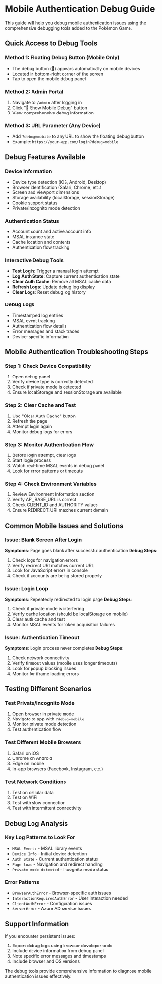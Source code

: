 # Mobile Authentication Debug Guide

This guide will help you debug mobile authentication issues using the comprehensive debugging tools added to the Pokémon Game.

## Quick Access to Debug Tools

### Method 1: Floating Debug Button (Mobile Only)
- The debug button (🔧) appears automatically on mobile devices
- Located in bottom-right corner of the screen
- Tap to open the mobile debug panel

### Method 2: Admin Portal
1. Navigate to `/admin` after logging in
2. Click "📱 Show Mobile Debug" button
3. View comprehensive debug information

### Method 3: URL Parameter (Any Device)
- Add `?debug=mobile` to any URL to show the floating debug button
- Example: `https://your-app.com/login?debug=mobile`

## Debug Features Available

### Device Information
- Device type detection (iOS, Android, Desktop)
- Browser identification (Safari, Chrome, etc.)
- Screen and viewport dimensions
- Storage availability (localStorage, sessionStorage)
- Cookie support status
- Private/Incognito mode detection

### Authentication Status
- Account count and active account info
- MSAL instance state
- Cache location and contents
- Authentication flow tracking

### Interactive Debug Tools
- **Test Login**: Trigger a manual login attempt
- **Log Auth State**: Capture current authentication state
- **Clear Auth Cache**: Remove all MSAL cache data
- **Refresh Logs**: Update debug log display
- **Clear Logs**: Reset debug log history

### Debug Logs
- Timestamped log entries
- MSAL event tracking
- Authentication flow details
- Error messages and stack traces
- Device-specific information

## Mobile Authentication Troubleshooting Steps

### Step 1: Check Device Compatibility
1. Open debug panel
2. Verify device type is correctly detected
3. Check if private mode is detected
4. Ensure localStorage and sessionStorage are available

### Step 2: Clear Cache and Test
1. Use "Clear Auth Cache" button
2. Refresh the page
3. Attempt login again
4. Monitor debug logs for errors

### Step 3: Monitor Authentication Flow
1. Before login attempt, clear logs
2. Start login process
3. Watch real-time MSAL events in debug panel
4. Look for error patterns or timeouts

### Step 4: Check Environment Variables
1. Review Environment Information section
2. Verify API_BASE_URL is correct
3. Check CLIENT_ID and AUTHORITY values
4. Ensure REDIRECT_URI matches current domain

## Common Mobile Issues and Solutions

### Issue: Blank Screen After Login
**Symptoms**: Page goes blank after successful authentication
**Debug Steps**:
1. Check logs for navigation errors
2. Verify redirect URI matches current URL
3. Look for JavaScript errors in console
4. Check if accounts are being stored properly

### Issue: Login Loop
**Symptoms**: Repeatedly redirected to login page
**Debug Steps**:
1. Check if private mode is interfering
2. Verify cache location (should be localStorage on mobile)
3. Clear auth cache and test
4. Monitor MSAL events for token acquisition failures

### Issue: Authentication Timeout
**Symptoms**: Login process never completes
**Debug Steps**:
1. Check network connectivity
2. Verify timeout values (mobile uses longer timeouts)
3. Look for popup blocking issues
4. Monitor for iframe loading errors

## Testing Different Scenarios

### Test Private/Incognito Mode
1. Open browser in private mode
2. Navigate to app with `?debug=mobile`
3. Monitor private mode detection
4. Test authentication flow

### Test Different Mobile Browsers
1. Safari on iOS
2. Chrome on Android
3. Edge on mobile
4. In-app browsers (Facebook, Instagram, etc.)

### Test Network Conditions
1. Test on cellular data
2. Test on WiFi
3. Test with slow connection
4. Test with intermittent connectivity

## Debug Log Analysis

### Key Log Patterns to Look For
- `MSAL Event:` - MSAL library events
- `Device Info` - Initial device detection
- `Auth State` - Current authentication status
- `Page load` - Navigation and redirect handling
- `Private mode detected` - Incognito mode status

### Error Patterns
- `BrowserAuthError` - Browser-specific auth issues
- `InteractionRequiredAuthError` - User interaction needed
- `ClientAuthError` - Configuration issues
- `ServerError` - Azure AD service issues

## Support Information

If you encounter persistent issues:
1. Export debug logs using browser developer tools
2. Include device information from debug panel
3. Note specific error messages and timestamps
4. Include browser and OS versions

The debug tools provide comprehensive information to diagnose mobile authentication issues effectively.
